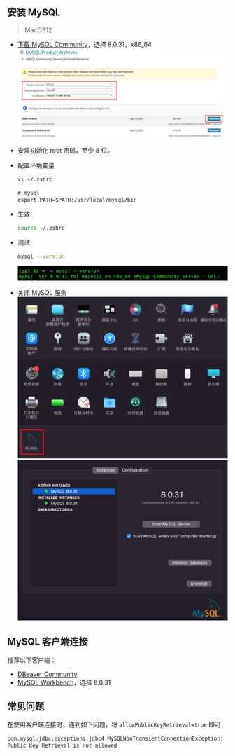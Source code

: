 ## 安装 MySQL

> MacOS12

- [下载 MySQL Community](https://downloads.mysql.com/archives/community/)，选择 8.0.31，x86_64
  ![alt text](image.png)
- 安装初始化 root 密码，至少 8 位。
- 配置环境变量

  ```sh
  vi ~/.zshrc
  ```

  ```text
  # mysql
  export PATH=$PATH:/usr/local/mysql/bin
  ```

- 生效

  ```sh
  source ~/.zshrc
  ```

- 测试

  ```sh
  mysql --version
  ```

  ![alt text](image-1.png)

- 关闭 MySQL 服务
  ![alt text](image-2.png)
  ![alt text](image-3.png)

## MySQL 客户端连接

推荐以下客户端：

- [DBeaver Community](https://dbeaver.io/download/#macos)
- [MySQL Workbench](https://downloads.mysql.com/archives/workbench/)，选择 8.0.31

## 常见问题

在使用客户端连接时，遇到如下问题，将 `allowPublicKeyRetrieval=true` 即可

```log
com.mysql.jdbc.exceptions.jdbc4.MySQLNonTransientConnectionException: Public Key Retrieval is not allowed
```
